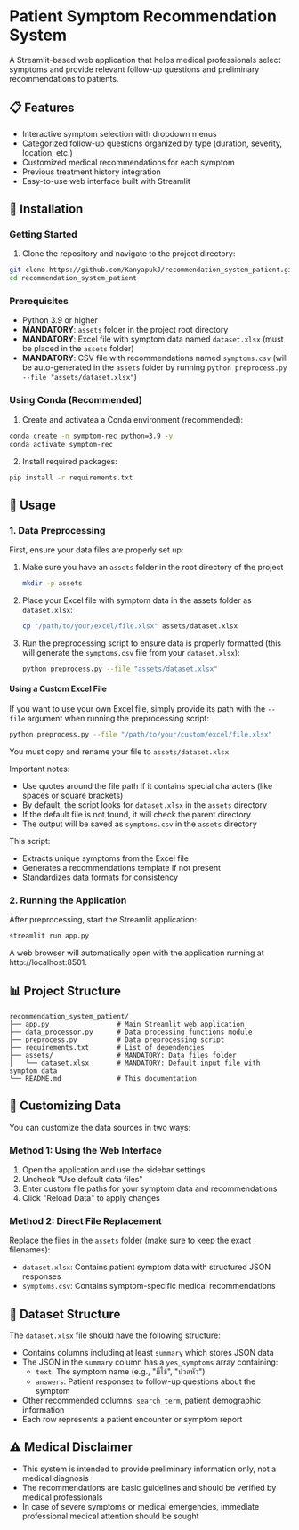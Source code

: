 # Patient Symptom Recommendation System

A Streamlit-based web application that helps medical professionals select symptoms and provide relevant follow-up questions and preliminary recommendations to patients.

## 📋 Features

- Interactive symptom selection with dropdown menus
- Categorized follow-up questions organized by type (duration, severity, location, etc.)
- Customized medical recommendations for each symptom
- Previous treatment history integration
- Easy-to-use web interface built with Streamlit

## 🔧 Installation

### Getting Started

1. Clone the repository and navigate to the project directory:
```bash
git clone https://github.com/KanyapukJ/recommendation_system_patient.git
cd recommendation_system_patient
```

### Prerequisites

- Python 3.9 or higher
- **MANDATORY**: `assets` folder in the project root directory
- **MANDATORY**: Excel file with symptom data named `dataset.xlsx` (must be placed in the `assets` folder)
- **MANDATORY**: CSV file with recommendations named `symptoms.csv` (will be auto-generated in the `assets` folder by running `python preprocess.py --file "assets/dataset.xlsx"`)

### Using Conda (Recommended)

1. Create and activatea a Conda environment (recommended):
```bash
conda create -n symptom-rec python=3.9 -y
conda activate symptom-rec
```

2. Install required packages:
```bash
pip install -r requirements.txt
```

## 🚀 Usage

### 1. Data Preprocessing

First, ensure your data files are properly set up:

1. Make sure you have an `assets` folder in the root directory of the project
   ```bash
   mkdir -p assets
   ```

2. Place your Excel file with symptom data in the assets folder as `dataset.xlsx`:
   ```bash
   cp "/path/to/your/excel/file.xlsx" assets/dataset.xlsx
   ```

3. Run the preprocessing script to ensure data is properly formatted (this will generate the `symptoms.csv` file from your `dataset.xlsx`):
   ```bash
   python preprocess.py --file "assets/dataset.xlsx"
   ```
#### Using a Custom Excel File

If you want to use your own Excel file, simply provide its path with the `--file` argument when running the preprocessing script:

```bash
python preprocess.py --file "/path/to/your/custom/excel/file.xlsx"
```

You must copy and rename your file to `assets/dataset.xlsx` 

Important notes:
- Use quotes around the file path if it contains special characters (like spaces or square brackets)
- By default, the script looks for `dataset.xlsx` in the `assets` directory
- If the default file is not found, it will check the parent directory
- The output will be saved as `symptoms.csv` in the `assets` directory

This script:
- Extracts unique symptoms from the Excel file
- Generates a recommendations template if not present
- Standardizes data formats for consistency

### 2. Running the Application

After preprocessing, start the Streamlit application:

```bash
streamlit run app.py
```

A web browser will automatically open with the application running at http://localhost:8501.

## 📊 Project Structure

```
recommendation_system_patient/
├── app.py                 # Main Streamlit web application
├── data_processor.py      # Data processing functions module
├── preprocess.py          # Data preprocessing script
├── requirements.txt       # List of dependencies
├── assets/                # MANDATORY: Data files folder
│   └── dataset.xlsx       # MANDATORY: Default input file with symptom data
└── README.md              # This documentation
```

## 🔄 Customizing Data

You can customize the data sources in two ways:

### Method 1: Using the Web Interface

1. Open the application and use the sidebar settings
2. Uncheck "Use default data files"
3. Enter custom file paths for your symptom data and recommendations
4. Click "Reload Data" to apply changes

### Method 2: Direct File Replacement

Replace the files in the `assets` folder (make sure to keep the exact filenames):
- `dataset.xlsx`: Contains patient symptom data with structured JSON responses
- `symptoms.csv`: Contains symptom-specific medical recommendations

## 📑 Dataset Structure

The `dataset.xlsx` file should have the following structure:

- Contains columns including at least `summary` which stores JSON data
- The JSON in the `summary` column has a `yes_symptoms` array containing:
  - `text`: The symptom name (e.g., "มีไข้", "ปวดหัว")
  - `answers`: Patient responses to follow-up questions about the symptom
- Other recommended columns: `search_term`, patient demographic information
- Each row represents a patient encounter or symptom report

## ⚠️ Medical Disclaimer

- This system is intended to provide preliminary information only, not a medical diagnosis
- The recommendations are basic guidelines and should be verified by medical professionals
- In case of severe symptoms or medical emergencies, immediate professional medical attention should be sought
